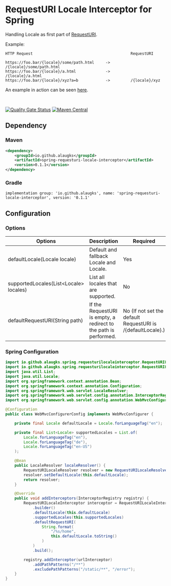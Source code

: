 # RequestURI Locale Interceptor for Spring

Handling Locale as first part of [RequestURI](https://jakarta.ee/specifications/servlet/6.0/apidocs/jakarta.servlet/jakarta/servlet/http/httpservletrequest#getRequestURI()). 

Example:

```
HTTP Request                                           RequestURI

https://foo.bar/{locale}/some/path.html     ->         /{locale}/some/path.html
https://foo.bar/{locale}/a.html             ->         /{locale}/a.html
https://foo.bar/{locale}/xyz?a=b            ->         /{locale}/xyz
```

An example in action can be seen [here](https://spring-boot-xliff-example.alaugks.dev/).


<br>

[![Quality Gate Status](https://sonarcloud.io/api/project_badges/measure?project=alaugks_spring-url-path-locale-interceptor&metric=alert_status)](https://sonarcloud.io/summary/overall?id=alaugks_spring-url-path-locale-interceptor) [![Maven Central](https://img.shields.io/maven-central/v/io.github.alaugks/spring-requesturi-locale-interceptor.svg?label=Maven%20Central)](https://central.sonatype.com/artifact/io.github.alaugks/spring-requesturi-locale-interceptor/0.1.1)

## Dependency

### Maven

```xml
<dependency>
    <groupId>io.github.alaugks</groupId>
    <artifactId>spring-requesturi-locale-interceptor</artifactId>
    <version>0.1.1</version>
</dependency>
```

### Gradle

```
implementation group: 'io.github.alaugks', name: 'spring-requesturi-locale-interceptor', version: '0.1.1'
```



## Configuration

### Options

<table>
<thead>
    <tr>
        <th>Options</th>
        <th>Description</th>
        <th>Required</th>
    </tr>
</thead>
<tbody>
    <tr>
        <td>
            defaultLocale(Locale locale)
        </td>
        <td>
            Default and fallback Locale and Locale.
        </td>
        <td>
            Yes
        </td>
    </tr>
    <tr>
        <td>
            supportedLocales(List&lt;Locale&gt; locales)
        </td>
        <td>
            List all locales that are supported.
        </td>
        <td>
            No
        </td>
    </tr>
    <tr>
        <td>
            defaultRequestURI(String path)
        </td>
        <td>
            If the RequestURI is empty, a redirect to the path is performed.
        </td>
        <td>
            No (If not set the default RequestURI is /{defaultLocale}.)
        </td>
    </tr>
</tbody>
</table>

### Spring Configuration

```java
import io.github.alaugks.spring.requesturilocaleinterceptor.RequestURILocaleInterceptor;
import io.github.alaugks.spring.requesturilocaleinterceptor.RequestURILocaleResolver;
import java.util.List;
import java.util.Locale;
import org.springframework.context.annotation.Bean;
import org.springframework.context.annotation.Configuration;
import org.springframework.web.servlet.LocaleResolver;
import org.springframework.web.servlet.config.annotation.InterceptorRegistry;
import org.springframework.web.servlet.config.annotation.WebMvcConfigurer;

@Configuration
public class WebMvcConfigurerConfig implements WebMvcConfigurer {

    private final Locale defaultLocale = Locale.forLanguageTag("en");

    private final List<Locale> supportedLocales = List.of(
        Locale.forLanguageTag("en"),
        Locale.forLanguageTag("de"),
        Locale.forLanguageTag("en-US")
    );

    @Bean
    public LocaleResolver localeResolver() {
        RequestURILocaleResolver resolver = new RequestURILocaleResolver();
        resolver.setDefaultLocale(this.defaultLocale);
        return resolver;
    }

    @Override
    public void addInterceptors(InterceptorRegistry registry) {
        RequestURILocaleInterceptor interceptor = RequestURILocaleInterceptor
            .builder()
            .defaultLocale(this.defaultLocale)
            .supportedLocales(this.supportedLocales)
            .defaultRequestURI(
                String.format(
                    "/%s/home",
                    this.defaultLocale.toString()
                )
            )
            .build();

        registry.addInterceptor(urlInterceptor)
            .addPathPatterns("/**")
            .excludePathPatterns("/static/**", "/error");
    }
}
```
